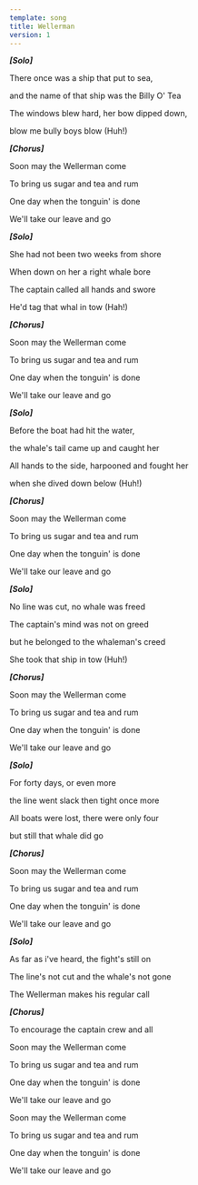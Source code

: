 ```yaml
---
template: song
title: Wellerman
version: 1
---
```

***\[Solo]***

There once was a ship that put to sea,

and the name of that ship was the Billy O' Tea

The windows blew hard, her bow dipped down,

blow me bully boys blow (Huh!)

***\[Chorus]***

Soon may the Wellerman come

To bring us sugar and tea and rum

One day when the tonguin' is done

We'll take our leave and go

***\[Solo]***

She had not been two weeks from shore

When down on her a right whale bore

The captain called all hands and swore

He'd tag that whal in tow (Hah!)

***\[Chorus]***

Soon may the Wellerman come

To bring us sugar and tea and rum

One day when the tonguin' is done

We'll take our leave and go

***\[Solo]***

Before the boat had hit the water,

the whale's tail came up and caught her

All hands to the side, harpooned and fought her

when she dived down below (Huh!)

***\[Chorus]***

Soon may the Wellerman come

To bring us sugar and tea and rum

One day when the tonguin' is done

We'll take our leave and go

***\[Solo]***

No line was cut, no whale was freed

The captain's mind was not on greed

but he belonged to the whaleman's creed

She took that ship in tow (Huh!)

***\[Chorus]***

Soon may the Wellerman come

To bring us sugar and tea and rum

One day when the tonguin' is done

We'll take our leave and go

***\[Solo]***

For forty days, or even more

the line went slack then tight once more

All boats were lost, there were only four

but still that whale did go

***\[Chorus]***

Soon may the Wellerman come

To bring us sugar and tea and rum

One day when the tonguin' is done

We'll take our leave and go

***\[Solo]***

As far as i've heard, the fight's still on

The line's not cut and the whale's not gone

The Wellerman makes his regular call

***\[Chorus]***

To encourage the captain crew and all

Soon may the Wellerman come

To bring us sugar and tea and rum

One day when the tonguin' is done

We'll take our leave and go

Soon may the Wellerman come

To bring us sugar and tea and rum

One day when the tonguin' is done

We'll take our leave and go